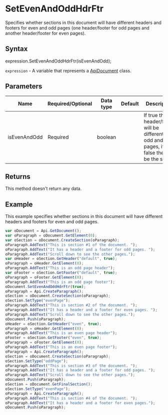 # SetEvenAndOddHdrFtr

Specifies whether sections in this document will have different headers and footers for even andodd pages (one header/footer for odd pages and another header/footer for even pages).

## Syntax

expression.SetEvenAndOddHdrFtr(isEvenAndOdd);

`expression` - A variable that represents a [ApiDocument](../ApiDocument.md) class.

## Parameters

| **Name** | **Required/Optional** | **Data type** | **Default** | **Description** |
| ------------- | ------------- | ------------- | ------------- | ------------- |
| isEvenAndOdd | Required | boolean |  | If true the header/footer will be different for odd and even pages, if false they will be the same. |

## Returns

This method doesn't return any data.

## Example

This example specifies whether sections in this document will have different headers and footers for even and odd pages.

```javascript
var oDocument = Api.GetDocument();
var oParagraph = oDocument.GetElement(0);
var oSection = oDocument.CreateSection(oParagraph);
oParagraph.AddText("This is section #1 of the document. ");
oParagraph.AddText("It has a header and a footer for odd pages. ");
oParagraph.AddText("Scroll down to see the other pages.");
var oHeader = oSection.GetHeader("default", true);
oParagraph = oHeader.GetElement(0);
oParagraph.AddText("This is an odd page header");
var oFooter = oSection.GetFooter("default", true);
oParagraph = oFooter.GetElement(0);
oParagraph.AddText("This is an odd page footer");
oDocument.SetEvenAndOddHdrFtr(true);
oParagraph = Api.CreateParagraph();
oSection = oDocument.CreateSection(oParagraph);
oSection.SetType("evenPage");
oParagraph.AddText("This is section #2 of the document. ");
oParagraph.AddText("It has a header and a footer for even pages. ");
oParagraph.AddText("Scroll down to see the other pages.");
oDocument.Push(oParagraph);
oHeader = oSection.GetHeader("even", true);
oParagraph = oHeader.GetElement(0);
oParagraph.AddText("This is an even page header");
oFooter = oSection.GetFooter("even", true);
oParagraph = oFooter.GetElement(0);
oParagraph.AddText("This is an even page footer");
oParagraph = Api.CreateParagraph();
oSection = oDocument.CreateSection(oParagraph);
oSection.SetType("oddPage");
oParagraph.AddText("This is section #3 of the document. ");
oParagraph.AddText("It has a header and a footer for odd pages. ");
oParagraph.AddText("Scroll down to see the other pages.");
oDocument.Push(oParagraph);
oSection = oDocument.GetFinalSection();
oSection.SetType("evenPage");
oParagraph = Api.CreateParagraph();
oParagraph.AddText("This is section #4 of the document. ");
oParagraph.AddText("It has a header and a footer for even pages.");
oDocument.Push(oParagraph);
```
